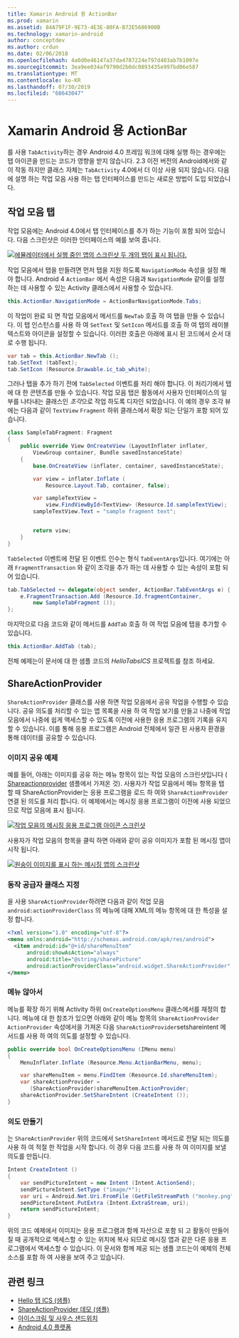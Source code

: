 ```yaml
---
title: Xamarin Android 용 ActionBar
ms.prod: xamarin
ms.assetid: 84A79F1F-9E73-4E3E-80FA-B72E5686900B
ms.technology: xamarin-android
author: conceptdev
ms.author: crdun
ms.date: 02/06/2018
ms.openlocfilehash: 4a0d0e46147a37da4787224e797d403ab7b1097e
ms.sourcegitcommit: 3ea9ee034af9790d2b0dc0893435e997bd06e587
ms.translationtype: MT
ms.contentlocale: ko-KR
ms.lasthandoff: 07/30/2019
ms.locfileid: "68643047"
---
```

# <a name="actionbar-for-xamarinandroid"></a>Xamarin Android 용 ActionBar

를 사용 `TabActivity`하는 경우 Android 4.0 프레임 워크에 대해 실행 하는 경우에는 탭 아이콘을 만드는 코드가 영향을 받지 않습니다. 2\.3 이전 버전의 Android에서와 같이 작동 하지만 클래스 자체는 `TabActivity` 4.0에서 더 이상 사용 되지 않습니다. 다음에 설명 하는 작업 모음 사용 하는 탭 인터페이스를 만드는 새로운 방법이 도입 되었습니다.


## <a name="action-bar-tabs"></a>작업 모음 탭

작업 모음에는 Android 4.0에서 탭 인터페이스를 추가 하는 기능이 포함 되어 있습니다.
다음 스크린샷은 이러한 인터페이스의 예를 보여 줍니다.

[![에뮬레이터에서 실행 중인 앱의 스크린샷 두 개의 탭이 표시 됩니다.](action-bar-images/25-actionbartabs.png)](action-bar-images/25-actionbartabs.png#lightbox)

작업 모음에서 탭을 만들려면 먼저 탭을 지원 하도록 `NavigationMode` 속성을 설정 해야 합니다. Android 4 `ActionBar` 에서 속성은 다음과 `NavigationMode` 같이를 설정 하는 데 사용할 수 있는 Activity 클래스에서 사용할 수 있습니다.

```csharp
this.ActionBar.NavigationMode = ActionBarNavigationMode.Tabs;
```

이 작업이 완료 되 면 작업 모음에서 메서드를 `NewTab` 호출 하 여 탭을 만들 수 있습니다. 이 탭 인스턴스를 사용 하 여 `SetText` 및 `SetIcon` 메서드를 호출 하 여 탭의 레이블 텍스트와 아이콘을 설정할 수 있습니다. 이러한 호출은 아래에 표시 된 코드에서 순서 대로 수행 됩니다.

```csharp
var tab = this.ActionBar.NewTab ();
tab.SetText (tabText);
tab.SetIcon (Resource.Drawable.ic_tab_white);
```

그러나 탭을 추가 하기 전에 `TabSelected` 이벤트를 처리 해야 합니다. 이 처리기에서 탭에 대 한 콘텐츠를 만들 수 있습니다. 작업 모음 탭은 활동에서 사용자 인터페이스의 일부를 나타내는 클래스인 *조각*으로 작업 하도록 디자인 되었습니다. 이 예의 경우 조각 뷰에는 다음과 같이 `TextView` `Fragment` 하위 클래스에서 확장 되는 단일가 포함 되어 있습니다.

```csharp
class SampleTabFragment: Fragment
{           
    public override View OnCreateView (LayoutInflater inflater,
        ViewGroup container, Bundle savedInstanceState)
    {
        base.OnCreateView (inflater, container, savedInstanceState);

        var view = inflater.Inflate (
            Resource.Layout.Tab, container, false);

        var sampleTextView =
            view.FindViewById<TextView> (Resource.Id.sampleTextView);            
        sampleTextView.Text = "sample fragment text";


        return view;
    }
}
```

`TabSelected` 이벤트에 전달 된 이벤트 인수는 형식 `TabEventArgs`입니다. 여기에는 아래 `FragmentTransaction` 와 같이 조각을 추가 하는 데 사용할 수 있는 속성이 포함 되어 있습니다.

```csharp
tab.TabSelected += delegate(object sender, ActionBar.TabEventArgs e) {             
    e.FragmentTransaction.Add (Resource.Id.fragmentContainer,
        new SampleTabFragment ());
};
```

마지막으로 다음 코드와 같이 메서드를 `AddTab` 호출 하 여 작업 모음에 탭을 추가할 수 있습니다.

```csharp
this.ActionBar.AddTab (tab);
```

전체 예제는이 문서에 대 한 샘플 코드의 *HelloTabsICS* 프로젝트를 참조 하세요.


## <a name="shareactionprovider"></a>ShareActionProvider

`ShareActionProvider` 클래스를 사용 하면 작업 모음에서 공유 작업을 수행할 수 있습니다. 공유 의도를 처리할 수 있는 앱 목록을 사용 하 여 작업 보기를 만들고 나중에 작업 모음에서 나중에 쉽게 액세스할 수 있도록 이전에 사용한 응용 프로그램의 기록을 유지할 수 있습니다. 이를 통해 응용 프로그램은 Android 전체에서 일관 된 사용자 환경을 통해 데이터를 공유할 수 있습니다.


### <a name="image-sharing-example"></a>이미지 공유 예제

예를 들어, 아래는 이미지를 공유 하는 메뉴 항목이 있는 작업 모음의 스크린샷입니다 ( [Shareactionprovider](https://docs.microsoft.com/samples/xamarin/monodroid-samples/shareactionproviderdemo) 샘플에서 가져온 것). 사용자가 작업 모음에서 메뉴 항목을 탭 할 때 ShareActionProvider는 응용 프로그램을 로드 하 여와 `ShareActionProvider`연결 된 의도를 처리 합니다. 이 예제에서는 메시징 응용 프로그램이 이전에 사용 되었으므로 작업 모음에 표시 됩니다.

[![작업 모음의 메시징 응용 프로그램 아이콘 스크린샷](action-bar-images/09-shareactionprovider.png)](action-bar-images/09-shareactionprovider.png#lightbox)


사용자가 작업 모음의 항목을 클릭 하면 아래와 같이 공유 이미지가 포함 된 메시징 앱이 시작 됩니다.

[![원숭이 이미지를 표시 하는 메시징 앱의 스크린샷](action-bar-images/10-messagewithimage.png)](action-bar-images/10-messagewithimage.png#lightbox)


### <a name="specifying-the-action-provider-class"></a>동작 공급자 클래스 지정

을 사용 `ShareActionProvider`하려면 다음과 같이 작업 모음 `android:actionProviderClass` 의 메뉴에 대해 XML의 메뉴 항목에 대 한 특성을 설정 합니다.

```xml
<?xml version="1.0" encoding="utf-8"?>
<menu xmlns:android="http://schemas.android.com/apk/res/android">
  <item android:id="@+id/shareMenuItem"
      android:showAsAction="always"
      android:title="@string/sharePicture"
      android:actionProviderClass="android.widget.ShareActionProvider" />
</menu>
```


### <a name="inflating-the-menu"></a>메뉴 않아서

메뉴를 확장 하기 위해 Activity 하위 `OnCreateOptionsMenu` 클래스에서를 재정의 합니다. 메뉴에 대 한 참조가 있으면 아래와 같이 메뉴 항목의 `ShareActionProvider` `ActionProvider` 속성에서을 가져온 다음 `ShareActionProvider`setshareintent 메서드를 사용 하 여의 의도를 설정할 수 있습니다.

```csharp
public override bool OnCreateOptionsMenu (IMenu menu)
{
    MenuInflater.Inflate (Resource.Menu.ActionBarMenu, menu);       

    var shareMenuItem = menu.FindItem (Resource.Id.shareMenuItem);           
    var shareActionProvider =
       (ShareActionProvider)shareMenuItem.ActionProvider;
    shareActionProvider.SetShareIntent (CreateIntent ());
}
```


### <a name="creating-the-intent"></a>의도 만들기

는 `ShareActionProvider` 위의 코드에서 `SetShareIntent` 메서드로 전달 되는 의도를 사용 하 여 적절 한 작업을 시작 합니다. 이 경우 다음 코드를 사용 하 여 이미지를 보낼 의도를 만듭니다.

```csharp
Intent CreateIntent ()
{  
    var sendPictureIntent = new Intent (Intent.ActionSend);
    sendPictureIntent.SetType ("image/*");
    var uri = Android.Net.Uri.FromFile (GetFileStreamPath ("monkey.png"));          
    sendPictureIntent.PutExtra (Intent.ExtraStream, uri);
    return sendPictureIntent;
}
```

위의 코드 예제에서 이미지는 응용 프로그램과 함께 자산으로 포함 되 고 활동이 만들어질 때 공개적으로 액세스할 수 있는 위치에 복사 되므로 메시징 앱과 같은 다른 응용 프로그램에서 액세스할 수 있습니다. 이 문서와 함께 제공 되는 샘플 코드는이 예제의 전체 소스를 포함 하 여 사용을 보여 주고 있습니다.



## <a name="related-links"></a>관련 링크

- [Hello 탭 ICS (샘플)](https://docs.microsoft.com/samples/xamarin/monodroid-samples/hellotabsics)
- [ShareActionProvider 데모 (샘플)](https://docs.microsoft.com/samples/xamarin/monodroid-samples/shareactionproviderdemo)
- [아이스크림 및 사우스 샌드위치](http://www.android.com/about/ice-cream-sandwich/)
- [Android 4.0 플랫폼](https://developer.android.com/sdk/android-4.0.html)
